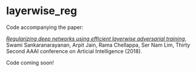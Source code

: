 # layerwise_reg

Code accompanying the paper:

*[Regularizing deep networks using efficient layerwise adversarial training](https://arxiv.org/pdf/1705.07819.pdf)*, Swami Sankaranarayanan, Arpit Jain, Rama Chellappa, Ser Nam Lim, Thirty Second AAAI conference on Articial Intelligence (2018).

Code coming soon!
